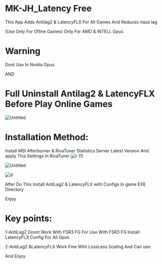# MK-JH_Latency Free

This App Adds Antilag2 & LatencyFLX For All Games And Reduces input lag

(Use Only For Ofline Games)
Only For AMD & iNTELL Gpus

# Warning

Dont Use In Nvidia Gpus

AND

# Full Uninstall Antilag2 & LatencyFLX Before Play Online Games
![Untitled](https://github.com/user-attachments/assets/360550c4-bf61-4b79-9cba-f6f87c5932f5)


# Installation Method:
Install MSI Afterburner & RivaTuner Statistics Server Latest Version
And
apply This Settings In RivaTuner 
![r (1)](https://github.com/user-attachments/assets/fd66169c-b97c-48d7-8f7a-6b0fd629341d)

![Untitled](https://github.com/user-attachments/assets/478ff3d1-6ba4-4c3f-91fe-cce0d9e33e1b)

![d](https://github.com/user-attachments/assets/5afa16e2-40c8-4630-9907-3a98cf2f8fdd)

After Do This
Install AntiLag2 & LatencyFLX with Configs In game EXE Directory

Enjoy

# Key points:

1-AntiLag2 Dosnt Work With FSR3 FG For Use With FSR3 FG Install LatencyFLX Config For All Gpus

2-AntiLag2 &LatencyFLX Work Fine With LossLess Scaling And Can use 

And Enjoy
